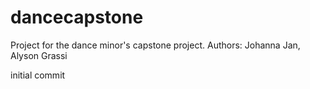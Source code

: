 # dancecapstone
Project for the dance minor's capstone project.
Authors: Johanna Jan, Alyson Grassi

initial commit

